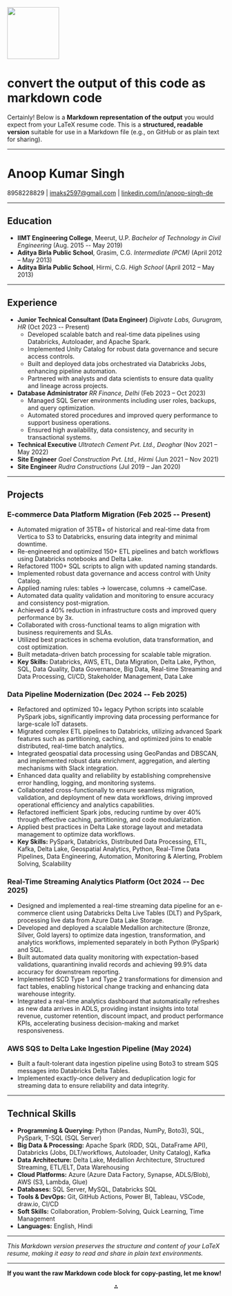 <img src="https://r2cdn.perplexity.ai/pplx-full-logo-primary-dark%402x.png" class="logo" width="120"/>

# convert the output of this code as markdown code

Certainly! Below is a **Markdown representation of the output** you would expect from your LaTeX resume code. This is a **structured, readable version** suitable for use in a Markdown file (e.g., on GitHub or as plain text for sharing).

---

# Anoop Kumar Singh

8958228829 | [imaks2597@gmail.com](mailto:imaks2597@gmail.com) | [linkedin.com/in/anoop-singh-de](https://www.linkedin.com/in/anoop-singh-de)

---

## Education

- **IIMT Engineering College**, Meerut, U.P.
*Bachelor of Technology in Civil Engineering* (Aug. 2015 -- May 2019)
- **Aditya Birla Public School**, Grasim, C.G.
*Intermediate (PCM)* (April 2012 – May 2013)
- **Aditya Birla Public School**, Hirmi, C.G.
*High School* (April 2012 – May 2013)

---

## Experience

- **Junior Technical Consultant (Data Engineer)**
*Digivate Labs, Gurugram, HR* (Oct 2023 -- Present)
    - Developed scalable batch and real-time data pipelines using Databricks, Autoloader, and Apache Spark.
    - Implemented Unity Catalog for robust data governance and secure access controls.
    - Built and deployed data jobs orchestrated via Databricks Jobs, enhancing pipeline automation.
    - Partnered with analysts and data scientists to ensure data quality and lineage across projects.
- **Database Administrator**
*RR Finance, Delhi* (Feb 2023 – Oct 2023)
    - Managed SQL Server environments including user roles, backups, and query optimization.
    - Automated stored procedures and improved query performance to support business operations.
    - Ensured high availability, data consistency, and security in transactional systems.
- **Technical Executive**
*Ultratech Cement Pvt. Ltd., Deoghar* (Nov 2021 – May 2022)
- **Site Engineer**
*Goel Construction Pvt. Ltd., Hirmi* (Jun 2021 – Nov 2021)
- **Site Engineer**
*Rudra Constructions* (Jul 2019 – Jan 2020)

---

## Projects

### E-commerce Data Platform Migration (Feb 2025 -- Present)

- Automated migration of 35TB+ of historical and real-time data from Vertica to S3 to Databricks, ensuring data integrity and minimal downtime.
- Re-engineered and optimized 150+ ETL pipelines and batch workflows using Databricks notebooks and Delta Lake.
- Refactored 1100+ SQL scripts to align with updated naming standards.
- Implemented robust data governance and access control with Unity Catalog.
- Applied naming rules: tables → lowercase, columns → camelCase.
- Automated data quality validation and monitoring to ensure accuracy and consistency post-migration.
- Achieved a 40% reduction in infrastructure costs and improved query performance by 3x.
- Collaborated with cross-functional teams to align migration with business requirements and SLAs.
- Utilized best practices in schema evolution, data transformation, and cost optimization.
- Built metadata-driven batch processing for scalable table migration.
- **Key Skills:** Databricks, AWS, ETL, Data Migration, Delta Lake, Python, SQL, Data Quality, Data Governance, Big Data, Real-time Streaming and Data Processing, CI/CD, Stakeholder Management, Data Lake


### Data Pipeline Modernization (Dec 2024 -- Feb 2025)

- Refactored and optimized 10+ legacy Python scripts into scalable PySpark jobs, significantly improving data processing performance for large-scale IoT datasets.
- Migrated complex ETL pipelines to Databricks, utilizing advanced Spark features such as partitioning, caching, and optimized joins to enable distributed, real-time batch analytics.
- Integrated geospatial data processing using GeoPandas and DBSCAN, and implemented robust data enrichment, aggregation, and alerting mechanisms with Slack integration.
- Enhanced data quality and reliability by establishing comprehensive error handling, logging, and monitoring systems.
- Collaborated cross-functionally to ensure seamless migration, validation, and deployment of new data workflows, driving improved operational efficiency and analytics capabilities.
- Refactored inefficient Spark jobs, reducing runtime by over 40% through effective caching, partitioning, and code modularization.
- Applied best practices in Delta Lake storage layout and metadata management to optimize data workflows.
- **Key Skills:** PySpark, Databricks, Distributed Data Processing, ETL, Kafka, Delta Lake, Geospatial Analytics, Python, Real-Time Data Pipelines, Data Engineering, Automation, Monitoring \& Alerting, Problem Solving, Scalability


### Real-Time Streaming Analytics Platform (Oct 2024 -- Dec 2025)

- Designed and implemented a real-time streaming data pipeline for an e-commerce client using Databricks Delta Live Tables (DLT) and PySpark, processing live data from Azure Data Lake Storage.
- Developed and deployed a scalable Medallion architecture (Bronze, Silver, Gold layers) to optimize data ingestion, transformation, and analytics workflows, implemented separately in both Python (PySpark) and SQL.
- Built automated data quality monitoring with expectation-based validations, quarantining invalid records and achieving 99.9% data accuracy for downstream reporting.
- Implemented SCD Type 1 and Type 2 transformations for dimension and fact tables, enabling historical change tracking and enhancing data warehouse integrity.
- Integrated a real-time analytics dashboard that automatically refreshes as new data arrives in ADLS, providing instant insights into total revenue, customer retention, discount impact, and product performance KPIs, accelerating business decision-making and market responsiveness.


### AWS SQS to Delta Lake Ingestion Pipeline (May 2024)

- Built a fault-tolerant data ingestion pipeline using Boto3 to stream SQS messages into Databricks Delta Tables.
- Implemented exactly-once delivery and deduplication logic for streaming data to ensure reliability and data integrity.

---

## Technical Skills

- **Programming \& Querying:** Python (Pandas, NumPy, Boto3), SQL, PySpark, T-SQL (SQL Server)
- **Big Data \& Processing:** Apache Spark (RDD, SQL, DataFrame API), Databricks (Jobs, DLT/workflows, Autoloader, Unity Catalog), Kafka
- **Data Architecture:** Delta Lake, Medallion Architecture, Structured Streaming, ETL/ELT, Data Warehousing
- **Cloud Platforms:** Azure (Azure Data Factory, Synapse, ADLS/Blob), AWS (S3, Lambda, Glue)
- **Databases:** SQL Server, MySQL, Databricks SQL
- **Tools \& DevOps:** Git, GitHub Actions, Power BI, Tableau, VSCode, draw.io, CI/CD
- **Soft Skills:** Collaboration, Problem-Solving, Quick Learning, Time Management
- **Languages:** English, Hindi

---

*This Markdown version preserves the structure and content of your LaTeX resume, making it easy to read and share in plain text environments.*

---

**If you want the raw Markdown code block for copy-pasting, let me know!**

<div style="text-align: center">⁂</div>

[^1]: paste.txt

